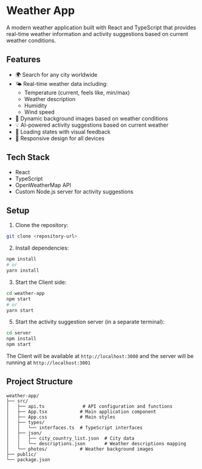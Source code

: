 # Weather App

A modern weather application built with React and TypeScript that provides real-time weather information and activity suggestions based on current weather conditions.

## Features

- 🌍 Search for any city worldwide
- 🌤️ Real-time weather data including:
  - Temperature (current, feels like, min/max)
  - Weather description
  - Humidity
  - Wind speed
- 🎯 Dynamic background images based on weather conditions
- 💡 AI-powered activity suggestions based on current weather
- 🔄 Loading states with visual feedback
- 📱 Responsive design for all devices

## Tech Stack

- React
- TypeScript
- OpenWeatherMap API
- Custom Node.js server for activity suggestions


## Setup

1. Clone the repository:
```bash
git clone <repository-url>
```

2. Install dependencies:
```bash
npm install
# or
yarn install
```

3. Start the Client side:
```bash
cd weather-app
npm start
# or
yarn start
```

5. Start the activity suggestion server (in a separate terminal):
```bash
cd server
npm install
npm start
```

The Client will be available at `http://localhost:3000` and the server will be running at `http://localhost:3001`

## Project Structure

```
weather-app/
├── src/
│   ├── api.ts              # API configuration and functions
│   ├── App.tsx            # Main application component
│   ├── App.css            # Main styles
│   ├── types/
│   │   └── interfaces.ts  # TypeScript interfaces
│   ├── json/
│   │   ├── city_country_list.json  # City data
│   │   └── descriptions.json       # Weather descriptions mapping
│   └── photos/            # Weather background images
├── public/
└── package.json
```
